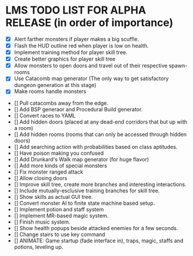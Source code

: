 # LMS TODO LIST FOR ALPHA RELEASE (in order of importance)

- [X] Alert farther monsters if player makes a big scuffle.
- [X] Flash the HUD outline red when player is low on health.
- [X] Implement training method for player skill tree.
- [X] Create better graphics for player skill tree
- [X] Allow monsters to open doors and travel out of their respective spawn-rooms
- [X] Use Catacomb map generator (The only way to get satisfactory dungeon generation at this stage)
- [X] Make rooms handle monsters
- [] Pull catacombs away from the edge.
- [] Add BSP generaor and Procedural Build generator.
- [] Convert races to YAML
- [] Add hidden doors (placed at any dead-end corridors that but up with a room)
- [] Add hidden rooms (rooms that can only be accessed through hidden doors)
- [] Add searching action with probabilities based on class aptitudes.
- [] Have poison making you confused
- [] Add Drunkard's Walk map generator (for huge flavor)
- [] Add more kinds of special monsters
- [] Fix monster ranged attack
- [] Allow closing doors
- [] Improve skill tree, create more branches and interesting interactions.
- [] Include mutually-esclusive training branches for skill tree.
- [] Show skills as actual GUI tree.
- [] Convert monster AI to finite state machine based setup.
- [] Implement potion and staff system
- [] Implement MR-based magic system.
- [] Finish music system.
- [] Show health popups beside attacked enemies for a few seconds.
- [] Change stairs to use key command
- [] ANIMATE: Game startup (fade interface in), traps, magic, staffs and potions, leveling up.
